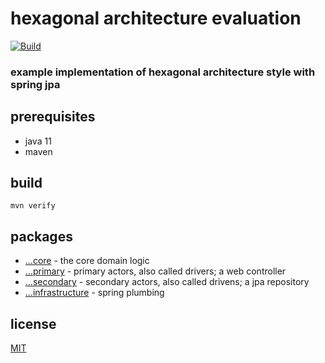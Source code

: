 # hexagonal architecture evaluation
[![Build](https://github.com/cbuschka/hexarch-eval/workflows/build/badge.svg)](https://github.com/cbuschka/hexarch-eval)

### example implementation of hexagonal architecture style with spring jpa

## prerequisites
* java 11
* maven

## build
```
mvn verify
```

## packages
* [...core](./src/main/java/com/github/cbuschka/hexarch_eval/core/) - the core domain logic
* [...primary](./src/main/java/com/github/cbuschka/hexarch_eval/primary/) - primary actors, also called drivers; a web controller
* [...secondary](./src/main/java/com/github/cbuschka/hexarch_eval/secondary/) - secondary actors, also called drivens; a jpa repository
* [...infrastructure](./src/main/java/com/github/cbuschka/hexarch_eval/infrastructure/) - spring plumbing

## license
[MIT](./license.txt)
